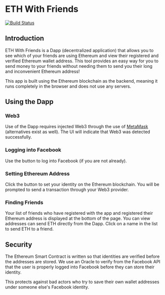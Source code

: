 # ETH With Friends
[![Build Status](https://travis-ci.org/rhlsthrm/eth-with-friends.svg?branch=master)](https://travis-ci.org/rhlsthrm/eth-with-friends)

## Introduction
ETH With Friends is a Dapp (decentralized application) that allows you to see which of your friends are using Ethereum and view their registered and verified Ethereum wallet address. This tool provides an easy way for you to send money to your friends without needing them to send you their long and inconvenient Ethereum address!

This app is built using the Ethereum blockchain as the backend, meaning it runs completely in the browser and does not use any servers.

## Using the Dapp

### Web3
Use of the Dapp requires injected Web3 through the use of [MetaMask](https://metamask.io/) (alternatives exist as well). The UI will indicate that Web3 was detected successfully.

### Logging into Facebook
Use the button to log into Facebook (if you are not already).

### Setting Ethereum Address
Click the button to set your identity on the Ethereum blockchain. You will be prompted to send a transaction through your Web3 provider.

### Finding Friends
Your list of friends who have registered with the app and registered their Ethereum address is displayed at the bottom of the page. You can view addresses can send ETH directly from the Dapp. Click on a name in the list to send ETH to a friend.

## Security
The Ethereum Smart Contract is written so that identities are verified before the addresses are stored. We use an Oracle to verify from the Facebook API that the user is properly logged into Facebook before they can store their identity.

This protects against bad actors who try to save their own wallet addresses under someone else's Facebook identity.